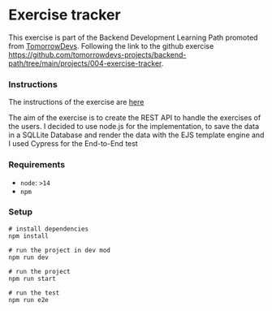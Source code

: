 # Exercise tracker

This exercise is part of the Backend Development Learning Path promoted from [TomorrowDevs](https://www.tomorrowdevs.com/). Following the link to the github exercise https://github.com/tomorrowdevs-projects/backend-path/tree/main/projects/004-exercise-tracker.

### Instructions

The instructions of the exercise are [here](https://github.com/AngyDev/exercise-tracker/blob/main/server/README.md)

The aim of the exercise is to create the REST API to handle the exercises of the users. I decided to use node.js for the implementation, to save the data in a SQLLite Database and render the data with the EJS template engine and I used Cypress for the End-to-End test

### Requirements

- `node`: `>14`
- `npm`

### Setup

```
# install dependencies
npm install

# run the project in dev mod
npm run dev

# run the project
npm run start

# run the test
npm run e2e
```